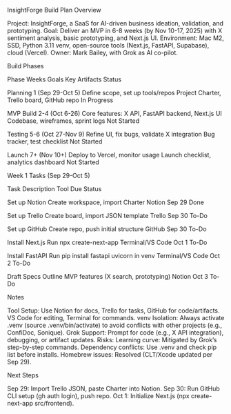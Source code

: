InsightForge Build Plan
Overview

Project: InsightForge, a SaaS for AI-driven business ideation, validation, and prototyping.
Goal: Deliver an MVP in 6-8 weeks (by Nov 10-17, 2025) with X sentiment analysis, basic prototyping, and Next.js UI.
Environment: Mac M2, SSD, Python 3.11 venv, open-source tools (Next.js, FastAPI, Supabase), cloud (Vercel).
Owner: Mark Bailey, with Grok as AI co-pilot.

Build Phases



Phase
Weeks
Goals
Key Artifacts
Status



Planning
1 (Sep 29-Oct 5)
Define scope, set up tools/repos
Project Charter, Trello board, GitHub repo
In Progress


MVP Build
2-4 (Oct 6-26)
Core features: X API, FastAPI backend, Next.js UI
Codebase, wireframes, sprint logs
Not Started


Testing
5-6 (Oct 27-Nov 9)
Refine UI, fix bugs, validate X integration
Bug tracker, test checklist
Not Started


Launch
7+ (Nov 10+)
Deploy to Vercel, monitor usage
Launch checklist, analytics dashboard
Not Started


Week 1 Tasks (Sep 29-Oct 5)



Task
Description
Tool
Due
Status



Set up Notion
Create workspace, import Charter
Notion
Sep 29
Done


Set up Trello
Create board, import JSON template
Trello
Sep 30
To-Do


Set up GitHub
Create repo, push initial structure
GitHub
Sep 30
To-Do


Install Next.js
Run npx create-next-app
Terminal/VS Code
Oct 1
To-Do


Install FastAPI
Run pip install fastapi uvicorn in venv
Terminal/VS Code
Oct 2
To-Do


Draft Specs
Outline MVP features (X search, prototyping)
Notion
Oct 3
To-Do


Notes

Tool Setup: Use Notion for docs, Trello for tasks, GitHub for code/artifacts. VS Code for editing, Terminal for commands.
venv Isolation: Always activate .venv (source .venv/bin/activate) to avoid conflicts with other projects (e.g., ConfiDoc, Sonique).
Grok Support: Prompt for code (e.g., X API integration), debugging, or artifact updates.
Risks:
Learning curve: Mitigated by Grok’s step-by-step commands.
Dependency conflicts: Use .venv and check pip list before installs.
Homebrew issues: Resolved (CLT/Xcode updated per Sep 29).



Next Steps

Sep 29: Import Trello JSON, paste Charter into Notion.
Sep 30: Run GitHub CLI setup (gh auth login), push repo.
Oct 1: Initialize Next.js (npx create-next-app src/frontend).
